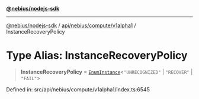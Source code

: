 [**@nebius/nodejs-sdk**](../../../../../README.md)

***

[@nebius/nodejs-sdk](../../../../../README.md) / [api/nebius/compute/v1alpha1](../README.md) / InstanceRecoveryPolicy

# Type Alias: InstanceRecoveryPolicy

> **InstanceRecoveryPolicy** = [`EnumInstance`](../../../../../runtime/protos/enum/type-aliases/EnumInstance.md)\<`"UNRECOGNIZED"` \| `"RECOVER"` \| `"FAIL"`\>

Defined in: src/api/nebius/compute/v1alpha1/index.ts:6545
